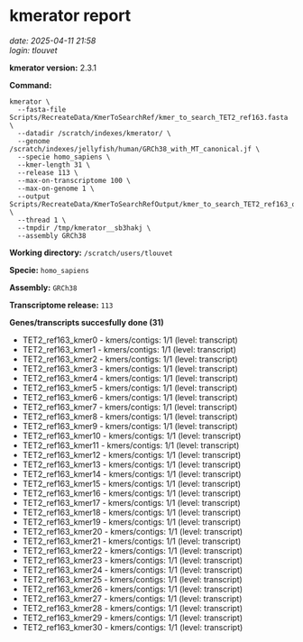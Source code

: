 # kmerator report
*date: 2025-04-11 21:58*  
*login: tlouvet*

**kmerator version:** 2.3.1

**Command:**

```
kmerator \
  --fasta-file Scripts/RecreateData/KmerToSearchRef/kmer_to_search_TET2_ref163.fasta \
  --datadir /scratch/indexes/kmerator/ \
  --genome /scratch/indexes/jellyfish/human/GRCh38_with_MT_canonical.jf \
  --specie homo_sapiens \
  --kmer-length 31 \
  --release 113 \
  --max-on-transcriptome 100 \
  --max-on-genome 1 \
  --output Scripts/RecreateData/KmerToSearchRefOutput/kmer_to_search_TET2_ref163_output \
  --thread 1 \
  --tmpdir /tmp/kmerator__sb3hakj \
  --assembly GRCh38
```

**Working directory:** `/scratch/users/tlouvet`

**Specie:** `homo_sapiens`

**Assembly:** `GRCh38`

**Transcriptome release:** `113`

**Genes/transcripts succesfully done (31)**

- TET2_ref163_kmer0 - kmers/contigs: 1/1 (level: transcript)
- TET2_ref163_kmer1 - kmers/contigs: 1/1 (level: transcript)
- TET2_ref163_kmer2 - kmers/contigs: 1/1 (level: transcript)
- TET2_ref163_kmer3 - kmers/contigs: 1/1 (level: transcript)
- TET2_ref163_kmer4 - kmers/contigs: 1/1 (level: transcript)
- TET2_ref163_kmer5 - kmers/contigs: 1/1 (level: transcript)
- TET2_ref163_kmer6 - kmers/contigs: 1/1 (level: transcript)
- TET2_ref163_kmer7 - kmers/contigs: 1/1 (level: transcript)
- TET2_ref163_kmer8 - kmers/contigs: 1/1 (level: transcript)
- TET2_ref163_kmer9 - kmers/contigs: 1/1 (level: transcript)
- TET2_ref163_kmer10 - kmers/contigs: 1/1 (level: transcript)
- TET2_ref163_kmer11 - kmers/contigs: 1/1 (level: transcript)
- TET2_ref163_kmer12 - kmers/contigs: 1/1 (level: transcript)
- TET2_ref163_kmer13 - kmers/contigs: 1/1 (level: transcript)
- TET2_ref163_kmer14 - kmers/contigs: 1/1 (level: transcript)
- TET2_ref163_kmer15 - kmers/contigs: 1/1 (level: transcript)
- TET2_ref163_kmer16 - kmers/contigs: 1/1 (level: transcript)
- TET2_ref163_kmer17 - kmers/contigs: 1/1 (level: transcript)
- TET2_ref163_kmer18 - kmers/contigs: 1/1 (level: transcript)
- TET2_ref163_kmer19 - kmers/contigs: 1/1 (level: transcript)
- TET2_ref163_kmer20 - kmers/contigs: 1/1 (level: transcript)
- TET2_ref163_kmer21 - kmers/contigs: 1/1 (level: transcript)
- TET2_ref163_kmer22 - kmers/contigs: 1/1 (level: transcript)
- TET2_ref163_kmer23 - kmers/contigs: 1/1 (level: transcript)
- TET2_ref163_kmer24 - kmers/contigs: 1/1 (level: transcript)
- TET2_ref163_kmer25 - kmers/contigs: 1/1 (level: transcript)
- TET2_ref163_kmer26 - kmers/contigs: 1/1 (level: transcript)
- TET2_ref163_kmer27 - kmers/contigs: 1/1 (level: transcript)
- TET2_ref163_kmer28 - kmers/contigs: 1/1 (level: transcript)
- TET2_ref163_kmer29 - kmers/contigs: 1/1 (level: transcript)
- TET2_ref163_kmer30 - kmers/contigs: 1/1 (level: transcript)
